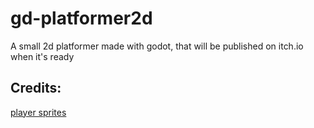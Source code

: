 # gd-platformer2d
A small 2d platformer made with godot, that will be published on itch.io when it's ready


## Credits:
[player sprites](https://penzilla.itch.io/hooded-protagonist)
